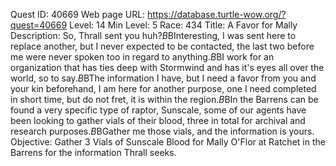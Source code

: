 Quest ID: 40669
Web page URL: https://database.turtle-wow.org/?quest=40669
Level: 14
Min Level: 5
Race: 434
Title: A Favor for Mally
Description: So, Thrall sent you huh?$B$BInteresting, I was sent here to replace another, but I never expected to be contacted, the last two before me were never spoken too in regard to anything.$B$BI work for an organization that has ties deep with Stormwind and has it's eyes all over the world, so to say.$B$BThe information I have, but I need a favor from you and your kin beforehand, I am here for another purpose, one I need completed in short time, but do not fret, it is within the region.$B$BIn the Barrens can be found a very specific type of raptor, Sunscale, some of our agents have been looking to gather vials of their blood, three in total for archival and research purposes.$B$BGather me those vials, and the information is yours.
Objective: Gather 3 Vials of Sunscale Blood for Mally O'Flor at Ratchet in the Barrens for the information Thrall seeks.
